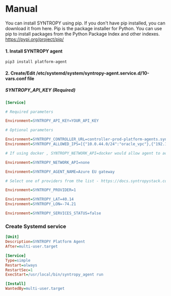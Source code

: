 # Manual
You can install SYNTROPY using pip. If you don't have pip installed, you can download it from here.
Pip is the package installer for Python. You can use pip to install packages from the Python Package Index and other indexes. https://pypi.org/project/pip/
#### 1. Install SYNTROPY agent
`pip3 install platform-agent`
#### 2. Create/Edit /etc/systemd/system/syntropy-agent.service.d/10-vars.conf file 
##### SYNTROPY_API_KEY (Required)
```ini
[Service]

# Required parameters

Environment=SYNTROPY_API_KEY=YOUR_API_KEY

# Optional parameters

Environment=SYNTROPY_CONTROLLER_URL=controller-prod-platform-agents.syntropystack.com
Environment=SYNTROPY_ALLOWED_IPS=[{"10.0.44.0/24":"oracle_vpc"},{"192.168.111.2/32":"internal"}]

# If using docker , SYNTROPY_NETWORK_API=docker would allow agent to access docker networks for information.

Environment=SYNTROPY_NETWORK_API=none

Environment=SYNTROPY_AGENT_NAME=Azure EU gateway

# Select one of providers from the list - https://docs.syntropystack.com/docs/start-syntropy-agent#section-variables

Environment=SYNTROPY_PROVIDER=1

Environment=SYNTROPY_LAT=40.14
Environment=SYNTROPY_LON=-74.21

Environment=SYNTROPY_SERVICES_STATUS=false
```
### Create Systemd service

```ini
[Unit]
Description=SYNTROPY Platform Agent
After=multi-user.target

[Service]
Type=simple
Restart=always
RestartSec=1
ExecStart=/usr/local/bin/syntropy_agent run

[Install]
WantedBy=multi-user.target

```

